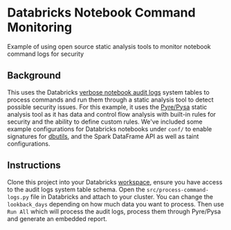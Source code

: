 # Databricks Notebook Command Monitoring

Example of using open source static analysis tools to monitor notebook command logs for security

## Background

This uses the Databricks [verbose notebook audit logs](https://docs.databricks.com/administration-guide/account-settings/audit-logs.html#configure-verbose-audit-logs) system tables to process commands and run them through a static analysis tool to detect possible security issues.
For this example, it uses the [Pyre/Pysa](https://pyre-check.org/) static analysis tool as it has data and control flow analysis with built-in rules for security and the ability to
define custom rules. We've included some example configurations for Databricks notebooks under `conf/` to enable signatures for [dbutils](https://docs.databricks.com/dev-tools/databricks-utils.html), and the Spark DataFrame API as well as taint configurations.

## Instructions

Clone this project into your Databricks [workspace](https://docs.databricks.com/repos/index.html), ensure you have access to the audit logs system table schema. Open the `src/process-command-logs.py` file in Databricks and attach to your cluster. You can change the `lookback_days` depending on how much data you want to process. Then use `Run All` which will process the audit logs, process them through Pyre/Pysa and generate an embedded report.
